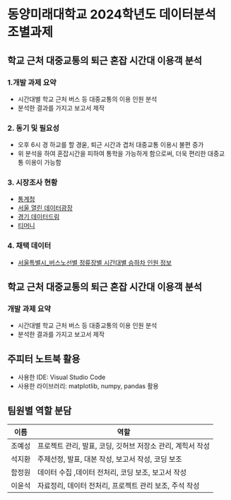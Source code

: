 # 동양미래대학교 2024학년도 데이터분석 조별과제 

## 학교 근처 대중교통의 퇴근 혼잡 시간대 이용객 분석
### 1.개발 과제 요약
- 시간대별 학교 근처 버스 등 대중교통의 이용 인원 분석
- 분석한 결과를 가지고 보고서 제작

### 2. 동기 및 필요성
- 오후 6시 경 하교를 할 경욷, 퇴근 시간과 겹처 대중교통 이용시 불편 증가
- 위 분석을 하여 혼잡시간을 피하여 통학을 가능하게 함으로써, 더욱 편리한 대중교통 이용이 가능함

### 3. 시장조사 현황
- [통계청](https://kostat.go.kr)
- [서울 열린 데이터광장](https://data.seoul.go.kr/)
- [경기 데이터드림](https://data.gg.go.kr/)
- [티머니](https://pay.tmoney.co.kr/)

### 4. 채택 데이터
- [서울특별시_버스노선별 정류장별 시간대별 승하차 인원 정보](https://data.seoul.go.kr/dataList/OA-12912/S/1/datasetView.do)

## 학교 근처 대중교통의 퇴근 혼잡 시간대 이용객 분석
### 개발 과제 요약
- 시간대별 학교 근처 버스 등 대중교통의 이용 인원 분석
- 분석한 결과를 가지고 보고서 제작

## 주피터 노트북 활용
- 사용한 IDE: Visual Studio Code 
- 사용한 라이브러리:  matplotlib, numpy, pandas 활용

## 팀원별 역할 분담
| 이름| 역할|
|------|------|
| 조예성 | 프로젝트 관리, 발표, 코딩, 깃허브 저장소 관리, 계힉서 작성|
| 석지환 | 주제선정, 발표, 대본 작성, 보고서 작성, 코딩 보조 |
| 함정원 | 데이터 수집 ,데이터 전처리, 코딩 보조, 보고서 작성 |
| 이윤석 | 자료정리, 데이터 전처리, 프로젝트 관리 보조, 주석 작성 |
